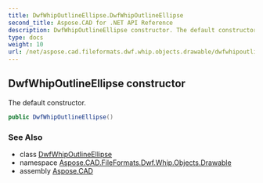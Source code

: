 ```yaml
---
title: DwfWhipOutlineEllipse.DwfWhipOutlineEllipse
second_title: Aspose.CAD for .NET API Reference
description: DwfWhipOutlineEllipse constructor. The default constructor
type: docs
weight: 10
url: /net/aspose.cad.fileformats.dwf.whip.objects.drawable/dwfwhipoutlineellipse/dwfwhipoutlineellipse/
---
```

## DwfWhipOutlineEllipse constructor

The default constructor.

```csharp
public DwfWhipOutlineEllipse()
```

### See Also

* class [DwfWhipOutlineEllipse](../)
* namespace [Aspose.CAD.FileFormats.Dwf.Whip.Objects.Drawable](../../dwfwhipoutlineellipse/)
* assembly [Aspose.CAD](../../../)


